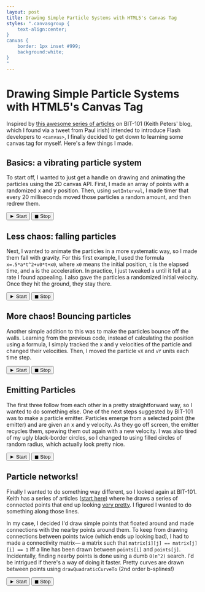 ```yaml
---
layout: post
title: Drawing Simple Particle Systems with HTML5's Canvas Tag
styles: ".canvasgroup {
	text-align:center;
}
canvas {
	border: 1px inset #999;
	background:white;
}
"
---
```


# Drawing Simple Particle Systems with HTML5's Canvas Tag

Inspired by [this awesome series of articles][insp] on BIT-101 (Keith Peters' blog, which I found via a tweet from Paul irish)
intended to introduce Flash developers to `<canvas>`, I finally decided to get down to learning some canvas tag for myself. 
Here's a few things I made.

## Basics: a vibrating particle system

To start off, I wanted to just get a handle on drawing and animating the particles using the 2D canvas API. First,
I made an array of points with a randomized x and y position. Then, using `setInterval`, I made timer that every
20 milliseconds moved those particles a random amount, and then redrew them.

<div class="canvasgroup">
	<div class="canvascontainer">
			<canvas width="400" height="400" id="random"></canvas>
	</div>
	<script src="/canvas2/random.particles.js"> </script>
	<script> 
		var randomDrawing = drawRandom("random"); 
	</script>
	<button class="start" onclick="randomDrawing.start();"> ► Start</button>
	<button class="stop" onclick="randomDrawing.stop();"> ◼ Stop</button>
</div>

## Less chaos: falling particles

Next, I wanted to animate the particles in a more systematic way, so I made them fall with gravity. For this first
example, I used the formula `x=.5*a*t^2+v0*t+x0`, where `x0` means the initial position, `t` is the elapsed time, and
`a` is the acceleration. In practice, I just tweaked `a` until it fell at a rate I found appealing. I also gave
the particles a randomized initial velocity. Once they hit the ground, they stay there.

<div class="canvasgroup">
	<div class="canvascontainer"><canvas width="400" height="400" id="falling"></canvas></div>
	<script src="/canvas2/falling.particles.js"> </script>
	<script> 
		var fallingDrawing = falling("falling"); 
	</script>
	<button class="start" onclick="fallingDrawing.start();"> ► Start</button>
	<button class="stop" onclick="fallingDrawing.stop();">◼ Stop</button>
</div>

## More chaos! Bouncing particles

Another simple addition to this was to make the particles bounce off the walls. Learning from the previous code, instead
of calculating the position using a formula, I simply tracked the x and y velocities of the particle and changed their 
velocities. Then, I moved the particle `vX` and `vY` units each time step. 

<div class="canvasgroup">
	<div class="canvascontainer"><canvas width="400" height="400" id="bouncing"></canvas></div>
	<script src="/canvas2/bouncing.particles.js"> </script>
	<script> 
		var bouncingDrawing = bouncy("bouncing"); 
	</script>
	<button class="start" onclick="bouncingDrawing.start();"> ► Start</button>
	<button class="stop" onclick="bouncingDrawing.stop();">◼ Stop</button>
</div>

## Emitting Particles

The first three follow from each other in a pretty straightforward way, so I wanted to do something else. One of the next steps
suggested by BIT-101 was to make a particle emitter. Particles emerge from a selected point (the emitter) and are given an x and 
y velocity. As they go off screen, the emitter recycles them, spewing them out again with a new velocity. I was also tired of my 
ugly black-border circles, so I changed to using filled circles of random radius, which actually look pretty nice.

<div class="canvasgroup">
	<div class="canvascontainer"><canvas width="400" height="400" id="emit"></canvas></div>
	<script src="/canvas2/emitted.particles.js"> </script>
	<script> 
		var emitDrawing = emit("emit"); 
	</script>
	<button class="start" onclick="emitDrawing.start();"> ► Start</button>
	<button class="stop" onclick="emitDrawing.stop();">◼ Stop</button>
</div>

## Particle networks!

Finally I wanted to do something way different, so I looked again at BIT-101. Keith has a series of articles ([start here][pretty])
where he draws a series of connected points that end up looking [very pretty][pretty2]. I figured I wanted to do something along
those lines.

In my case, I decided I'd draw simple points that floated around and made connections with the nearby points around them. To keep
from drawing connections between points twice (which ends up looking bad), I had to made a connectivity matrix— a matrix such that
`matrix[i][j] == matrix[j][i] == 1` iff a line has been drawn between `points[i]` and `points[j]`. Incidentally, finding
nearby points is done using a dumb `O(n^2)` search. I'd be intrigued if there's a way of doing it faster. Pretty curves
are drawn between points using `drawQuadraticCurveTo` (2nd order b-splines!)

<div class="canvasgroup">
	<div class="canvascontainer"><canvas width="400" height="400" id="connect"></canvas></div>
	<script src="/canvas2/connected.particles.js"> </script>
	<script> 
		var connectedDrawing = connected("connect"); 
	</script>
	<button class="start" onclick="connectedDrawing.start();"> ► Start</button>
	<button class="stop" onclick="connectedDrawing.stop();">◼ Stop</button>
</div>




[insp]: http://www.bit-101.com/blog/?cat=17
[pretty]: http://www.bit-101.com/blog/?p=3214
[pretty2]: http://www.bit-101.com/jscanvas/mar25.html
